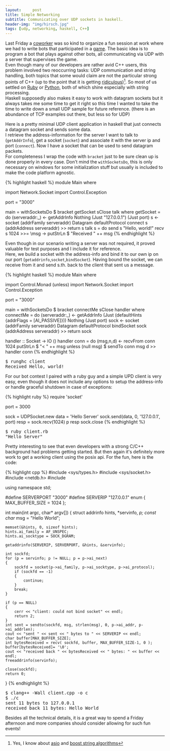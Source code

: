 ```yaml
---
layout:     post
title: Simple Networking
subtitle: Communicating over UDP sockets in haskell.
header-img: "img/hirsch.jpg"
tags: [udp, networking, haskell, C++]
---
```


Last Friday a [coworker] was so kind to organize a fun session at work where we had to write bots that participated in a [game](http://en.wikipedia.org/wiki/Mia_%28game%29). The basic idea is to program a bot that plays against other bots, all communicating via UDP with a server that supervises the game.  
Even though many of our developers are rather avid C++ users, this problem involved two reoccurring tasks: UDP communication and string handling, both topics that some would claim are not the particular strong points of C++ (up to the point that it is getting [ridiculous])[^1]. So most of us settled on [Ruby] or [Python], both of which shine especially with string processing.  
Haskell supposedly also makes it easy to work with datagram sockets but it always takes me some time to get it right so this time I wanted to take the time to write down a small UDP sample for future reference. (there is an abundance of TCP examples out there, but less so for UDP)

Here is a pretty minimal UDP client application in haskell that just connects a datagram socket and sends some data.  
I retrieve the address-information for the server I want to talk to (`getAddrInfo`), get a socket (`socket`) and associate it with the server ip and port (`connect`). Now I have a socket that can be used to send datagram packets.  
For completeness I wrap the code with `bracket` just to be sure clean up is done properly in every case. Don't mind the `withSocketsDo`, this is only necessary on windows for some initialization stuff but usually is included to make the code platform agnostic.

{% highlight haskell %}
module Main where

import Network.Socket
import Control.Exception

port = "3000"

main = withSocketsDo $ bracket getSocket sClose talk
        where getSocket = do
                (serveraddr:_) <- getAddrInfo Nothing (Just "127.0.0.1") (Just port)
                s <- socket (addrFamily serveraddr) Datagram defaultProtocol
                connect s (addrAddress serveraddr) >> return s
              talk s = do
                send s "Hello, world!"
                recv s 1024 >>= \msg -> putStrLn $ "Received " ++ msg
{% endhighlight %}

Even though in our scenario writing a server was not required, it proved valuable for test purposes and I include it for reference.  
Here, we build a socket with the address-info and bind it to our own ip on our port (`getaddrinfo`,`socket`,`bindSocket`). Having bound the socket, we can receive from it and send s.th. back to the client that sent us a message.

{% highlight haskell %}
module Main where

import Control.Monad (unless)
import Network.Socket
import Control.Exception

port = "3000"

main = withSocketsDo $ bracket connectMe sClose handler
          where
            connectMe = do
              (serveraddr:_) <- getAddrInfo
                                  (Just (defaultHints {addrFlags = [AI_PASSIVE]}))
                                  Nothing (Just port)
              sock <- socket (addrFamily serveraddr) Datagram defaultProtocol
              bindSocket sock (addrAddress serveraddr) >> return sock

handler :: Socket -> IO ()
handler conn = do
    (msg,n,d) <- recvFrom conn 1024
    putStrLn $ "< " ++ msg
    unless (null msg) $ sendTo conn msg d >> handler conn
{% endhighlight %}

<pre class="terminal">
$ runghc client
Received Hello, world!
</pre>

For our bot contest I paired with a ruby guy and a simple UPD client is very easy, even though it does not include any options to setup the address-info or handle graceful shutdown in case of exceptions:

{% highlight ruby %}
require 'socket'

port = 3000

sock = UDPSocket.new
data = 'Hello Server'
sock.send(data, 0, '127.0.0.1', port)
resp = sock.recv(1024)
p resp
sock.close
{% endhighlight %}

<pre class="terminal">
$ ruby client.rb
"Hello Server"
</pre>

Pretty interesting to see that even developers with a strong C/C++ background had problems getting started. But then again it's definitely more work to get a working client using the posix api. For the fun, here is the code:

{% highlight cpp %}
#include <sys/types.h>
#include <sys/socket.h>
#include <netdb.h>
#include <iostream>

using namespace std;

#define SERVERPORT "3000"
#define SERVERIP "127.0.0.1"
enum { MAX_BUFFER_SIZE = 1024 };

int main(int argc, char* argv[])
{
    struct addrinfo hints, *servinfo, *p;
    const char* msg = "Hello World";

    memset(&hints, 0, sizeof hints);
    hints.ai_family = AF_UNSPEC;
    hints.ai_socktype = SOCK_DGRAM;

    getaddrinfo(SERVERIP, SERVERPORT, &hints, &servinfo);

    int sockfd;
    for (p = servinfo; p != NULL; p = p->ai_next)
    {
        sockfd = socket(p->ai_family, p->ai_socktype, p->ai_protocol);
        if (sockfd == -1)
        {
            continue;
        }
        break;
    }

    if (p == NULL)
    {
        cerr << "client: could not bind socket" << endl;
        return 2;
    }
    int sent = sendto(sockfd, msg, strlen(msg), 0, p->ai_addr, p->ai_addrlen);
    cout << "sent " << sent << " bytes to " << SERVERIP << endl;
    char buffer[MAX_BUFFER_SIZE];
    int bytesReceived = recv( sockfd, buffer, MAX_BUFFER_SIZE-1, 0 );
    buffer[bytesReceived]= '\0';
    cout << "received back " << bytesReceived << " bytes: " << buffer << endl;
    freeaddrinfo(servinfo);

    close(sockfd);
    return 0;
}
{% endhighlight %}

<pre class="terminal">
$ clang++ -Wall client.cpp -o c
$ ./c
sent 11 bytes to 127.0.0.1
received back 11 bytes: Hello World
</pre>

Besides all the technical details, it is a great way to spend a Friday afternoon and more companies should consider allowing for such fun events!

[^1]: Yes, I know about [asio] and [boost string algorithms]

[Ruby]:http://ruby-doc.org/core-2.0/String.html
[Python]:http://docs.python.org/2/library/string.html
[coworker]:http://sebastianbenz.de/
[ridiculous]:http://stackoverflow.com/questions/236129/splitting-a-string-in-c
[asio]:http://www.boost.org/doc/libs/1_54_0/doc/html/boost_asio.html
[boost string algorithms]:http://www.boost.org/doc/libs/1_54_0/doc/html/string_algo.html

